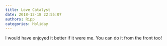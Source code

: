 ```yaml
---
title: Love Catalyst
date: 2018-12-18 22:55:07
authors: Ripp
categories: Holiday
---
```


 I would have enjoyed it better if it were me.  You can do it from the front too!